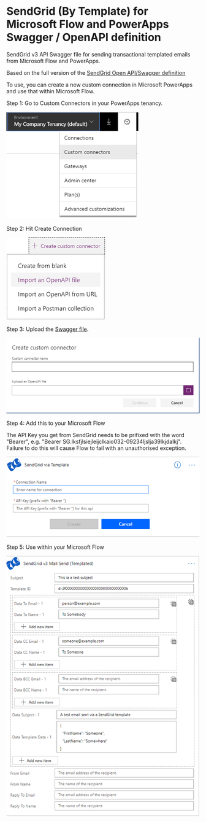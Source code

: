 # SendGrid (By Template) for Microsoft Flow and PowerApps Swagger / OpenAPI definition

SendGrid v3 API Swagger file for sending transactional templated emails from Microsoft Flow and PowerApps. 

Based on the full version of the [SendGrid Open API/Swagger definition](https://github.com/sendgrid/sendgrid-oai)

To use, you can create a new custom connection in Microsoft PowerApps and use that within Microsoft Flow.

Step 1: Go to Custom Connectors in your PowerApps tenancy.

![Microsoft PowerApps - Custom Connectors Menu](images/powerappscustomconnectors.png)

Step 2: Hit Create Connection

![Microsoft PowerApps - Create Custom Connector Menu](images/powerappscustomconnectorscreate.png)

Step 3: Upload the [Swagger file](SendGrid%20v3%20API%20-%20Mail%20Send%20(Templated)%20-%20Swagger.json).

![Microsoft PowerApps - Create Custom Connector Dialog](images/powerappscustomconnectorscreatedialog.png)

Step 4: Add this to your Microsoft Flow

The API Key you get from SendGrid needs to be prifixed with the word "Bearer", e.g. "Bearer SG.lksfjlsiejleijclkaio032-09234ljslja39lkjdalkj". Failure to do this will cause Flow to fail with an unauthorised exception.

![Microsoft Flow - SendGrid Template Connector example](images/msflowconnector.png)

Step 5: Use within your Microsoft Flow

![Microsoft Flow - SendGrid Template example](images/msflow.png)